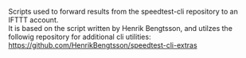 Scripts used to forward results from the speedtest-cli repository to an IFTTT account.  
It is based on the script written by Henrik Bengtsson, and utilzes the followig repository for additional cli utilities:
https://github.com/HenrikBengtsson/speedtest-cli-extras
